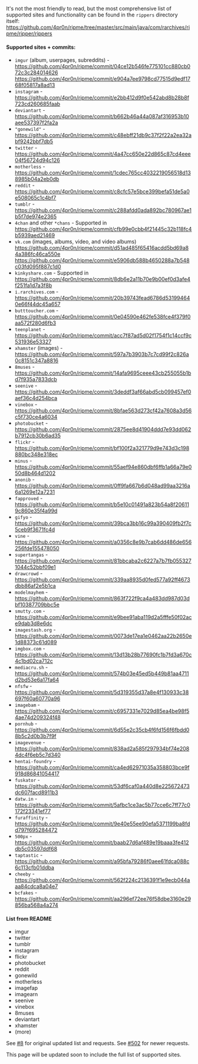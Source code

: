 It's not the most friendly to read, but the most comprehensive list of supported sites and functionality can be found in the `rippers` directory itself: https://github.com/4pr0n/ripme/tree/master/src/main/java/com/rarchives/ripme/ripper/rippers

#### Supported sites + commits:

- `imgur` (album, userpages, subreddits) - https://github.com/4pr0n/ripme/commit/04ce12b546fe775101cc880cb072c3c284014626 https://github.com/4pr0n/ripme/commit/e904a7ee9798cd77515d9edf1768f05817a8ad13
- `instagram` - https://github.com/4pr0n/ripme/commit/e2bb412d9f0e542abd8b28b8f723cd260685faab
- `deviantart` - https://github.com/4pr0n/ripme/commit/b662b46a44a087af316953b10aee537397f2fa2a
- `"gonewild"` - https://github.com/4pr0n/ripme/commit/c48ebff21db9c37f2f22a2ea32abf9242bbf7db5
- `twitter` - https://github.com/4pr0n/ripme/commit/4a47cc650e22d865c87cd4eee04f56724d94c126
- `motherless` - https://github.com/4pr0n/ripme/commit/1cdec765cc4032219056518d138985b04a2eb0db
- `reddit` - https://github.com/4pr0n/ripme/commit/c8cfc57e5bce399befa51de5a0e508065c1c4bf7
- `tumblr` - https://github.com/4pr0n/ripme/commit/c288afdd0ada892bc780967ae1b5f7de974e2365
- `4chan` and other `*chans` - Supported in https://github.com/4pr0n/ripme/commit/cfb99e0cbb4f21445c32b118fc4b5939aed21469
- `vk.com` (images, albums, video, and video albums) https://github.com/4pr0n/ripme/commit/d51ad485f65416acdd5bd69a84a386fc46ca550e https://github.com/4pr0n/ripme/commit/e5906db588b4650288a7b548c03fd095f887c1d0
- `kinkyshare.com` - Supported in https://github.com/4pr0n/ripme/commit/8db6e2a11b70e9b00ef0d3afe4f251fa1d7a3f8b
- `i.rarchives.com` - https://github.com/4pr0n/ripme/commit/20b39743fead6786d531994640e66f44dc45a657
- `butttoucher.com` - https://github.com/4pr0n/ripme/commit/0e04590e462fe538fce4f379f0aa572f280d6fb3
- `teenplanet` - https://github.com/4pr0n/ripme/commit/acc7f87ad5d02f1754f1c14ccf9c531936e53327
- `xhamster` (images) - https://github.com/4pr0n/ripme/commit/597a7b3903b7c7cd99f2c826a0c8151c347a8816
- `8muses` - https://github.com/4pr0n/ripme/commit/14afa9695ceee43cb255055b1bd7f935a7833dcb
- `seenive` - https://github.com/4pr0n/ripme/commit/3deddf3af66abd5cb099457ef0aef36c4d254bca
- `vinebox` - https://github.com/4pr0n/ripme/commit/8bfae563d273cf42a7608a3d56c5f730ce4a6034
- `photobucket` - https://github.com/4pr0n/ripme/commit/2875ee8d41904ddd7e93dd062b7912cb30b6ad35
- `flickr` - https://github.com/4pr0n/ripme/commit/bf100f2a321779d9e743d3c198880bc348e318ec
- `minus` - https://github.com/4pr0n/ripme/commit/55aef94e860dbf6ffb1a66a79e050d8b464d1202
- `anonib` - https://github.com/4pr0n/ripme/commit/0ff9fa667b6d048ad99aa3216a6a1269e12a7231
- `fapproved` - https://github.com/4pr0n/ripme/commit/b5e10c01491a823b54a8f206119c860e35f4a99d
- `gifyo` - https://github.com/4pr0n/ripme/commit/39bca3bb16c99a390409fb2f7c5ceb9f3671fc4d
- `vine` - https://github.com/4pr0n/ripme/commit/a0356c8e9b7cab6dd486de656256fde155478050
- `supertangas` - https://github.com/4pr0n/ripme/commit/81bbcaba2c6227a7b7fb0553271044c52bbf09e1
- `drawcrowd` - https://github.com/4pr0n/ripme/commit/339aa8935d0fed577a92ff4673dbb86af2e5b1ca
- `modelmayhem` - https://github.com/4pr0n/ripme/commit/863f722f9ca4a483dd987d03dbf10387709bbc5e
- `smutty.com` - https://github.com/4pr0n/ripme/commit/e9bee91aba119d2a5fffe50f02ace9dab3d8e6dc
- `imagestash.org` - https://github.com/4pr0n/ripme/commit/0073de17ea1e0462aa22b2650e1d88373c61d089
- `imgbox.com` - https://github.com/4pr0n/ripme/commit/13d13b28b77690fc1b7fd3a670c4c1bd02ca712c
- `mediacru.sh` - https://github.com/4pr0n/ripme/commit/574b03e45ed5b449b81aa4711d2bd53e6a17fa64
- `nfsfw` - https://github.com/4pr0n/ripme/commit/5d319355d37a8e4f130933c38697f60a60770a96
- `imagebam` - https://github.com/4pr0n/ripme/commit/c6957331e7029d85ea4be98f54ae74d209324f48
- `pornhub` - https://github.com/4pr0n/ripme/commit/6d55e2c35cb4f6fd156f6fbdd08b5c2d0b3b7f9f
- `imagevenue` - https://github.com/4pr0n/ripme/commit/838ad2a585f297934bf74e2084dc4f6eb5c7d340
- `hentai-foundry` - https://github.com/4pr0n/ripme/commit/ca4ed62971035a358803bce9f918d86841054417
- `fuskator` - https://github.com/4pr0n/ripme/commit/53df6caf0a440d8e225672473dc607facd8911b3
- `datw.in` - https://github.com/4pr0n/ripme/commit/5afbc1ce3ac5b77cce6c7ff77c0172f23341ef77
- `furaffinity` - https://github.com/4pr0n/ripme/commit/9e40e55ee90efa5371199ba8fdd797f695284472
- `500px` - https://github.com/4pr0n/ripme/commit/baab27d6af489e19baaa3fe412db5c03597ddf68
- `taptastic` - https://github.com/4pr0n/ripme/commit/a95bfa79286f0aee61fdca088c6c113cfb01ddba
- `cheeby` - https://github.com/4pr0n/ripme/commit/562f224c2136391f1e9ecb044aaa84cdca8a04e7
- `bcfakes` - https://github.com/4pr0n/ripme/commit/aa296ef72ee76f58dbe3160e29856ba568a4a274

#### List from README

* imgur
* twitter
* tumblr
* instagram
* flickr
* photobucket
* reddit
* gonewild
* motherless
* imagefap
* imagearn
* seenive
* vinebox
* 8muses
* deviantart
* xhamster
* (more)

See [#8](https://github.com/4pr0n/ripme/issues/8) for original updated list and requests.
See [#502](https://github.com/4pr0n/ripme/issues/502) for newer requests.

This page will be updated soon to include the full list of supported sites.